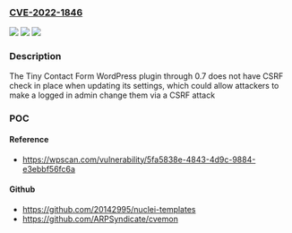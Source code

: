 ### [CVE-2022-1846](https://cve.mitre.org/cgi-bin/cvename.cgi?name=CVE-2022-1846)
![](https://img.shields.io/static/v1?label=Product&message=Tiny%20Contact%20Form&color=blue)
![](https://img.shields.io/static/v1?label=Version&message=0.7%3C%3D%200.7%20&color=brighgreen)
![](https://img.shields.io/static/v1?label=Vulnerability&message=CWE-352%20Cross-Site%20Request%20Forgery%20(CSRF)&color=brighgreen)

### Description

The Tiny Contact Form WordPress plugin through 0.7 does not have CSRF check in place when updating its settings, which could allow attackers to make a logged in admin change them via a CSRF attack

### POC

#### Reference
- https://wpscan.com/vulnerability/5fa5838e-4843-4d9c-9884-e3ebbf56fc6a

#### Github
- https://github.com/20142995/nuclei-templates
- https://github.com/ARPSyndicate/cvemon

